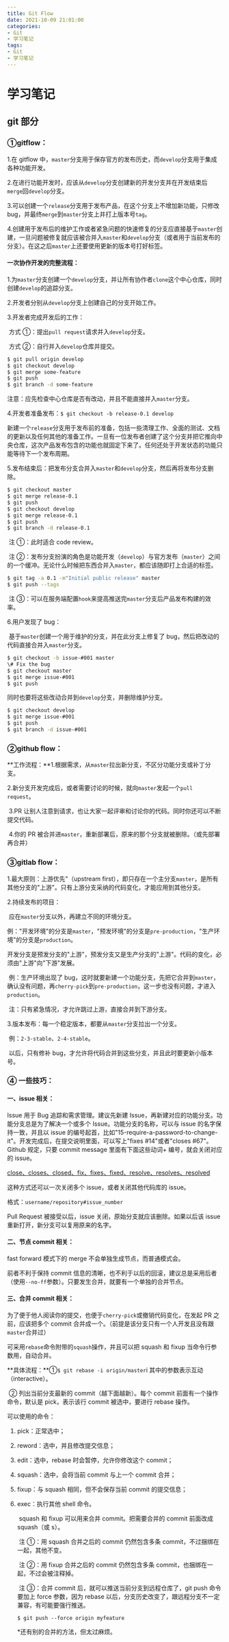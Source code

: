 ```yaml
---
title: Git Flow
date: 2021-10-09 21:01:00
categories:
- Git
- 学习笔记
tags:
- Git
- 学习笔记
---
```


# 学习笔记

## git 部分

### ①gitflow：

1.在 gitflow 中，`master`分支用于保存官方的发布历史，而`develop`分支用于集成各种功能开发。

2.在进行功能开发时，应该从`develop`分支创建新的开发分支并在开发结束后`merge`回`develop`分支。

3.可以创建一个`release`分支用于发布产品，在这个分支上不增加新功能，只修改 bug，并最终`merge`到`master`分支上并打上版本号`tag`。

4.创建用于发布后的维护工作或者紧急问题的快速修复的分支应直接基于`master`创建，一旦问题被修复就应该被合并入`master`和`develop`分支（或者用于当前发布的分支）。在这之后`master`上还要使用更新的版本号打好标签。

#### 一次协作开发的完整流程：

1.为`master`分支创建一个`develop`分支，并让所有协作者`clone`这个中心仓库，同时创建`develop`的追踪分支。

2.开发者分别从`develop`分支上创建自己的分支开始工作。

3.开发者完成开发后的工作：

​ 方式 ①：提出`pull request`请求并入`develop`分支。

​ 方式 ②：自行并入`develop`仓库并提交。

```bash
$ git pull origin develop
$ git checkout develop
$ git merge some-feature
$ git push
$ git branch -d some-feature
```

​ 注意：应先检查中心仓库是否有改动，并且不能直接并入`master`分支。

4.开发者准备发布：`$ git checkout -b release-0.1 develop`

​ 新建一个`release`分支用于发布前的准备，包括一些清理工作、全面的测试、文档的更新以及任何其他的准备工作。一旦有一位发布者创建了这个分支并把它推向中央仓库，这次产品发布包含的功能也就固定下来了。任何还处于开发状态的功能只能等待下一个发布周期。

5.发布结束后：把发布分支合并入`master`和`develop`分支，然后再将发布分支删除。

```bash
$ git checkout master
$ git merge release-0.1
$ git push
$ git checkout develop
$ git merge release-0.1
$ git push
$ git branch -d release-0.1
```

​ 注 ①：此时适合 code review。

​ 注 ②：发布分支扮演的角色是功能开发（`develop`）与官方发布（`master`）之间的一个缓冲。无论什么时候把东西合并入`master`，都应该随即打上合适的标签。

```bash
$ git tag -a 0.1 -m"Initial public release" master
$ git push --tags
```

​ 注 ③：可以在服务端配置`hook`来提高推送完`master`分支后产品发布构建的效率。

6.用户发现了 bug：

​ 基于`master`创建一个用于维护的分支，并在此分支上修复了 bug，然后把改动的代码直接合并入`master`分支。

```bash
$ git checkout -b issue-#001 master
\# Fix the bug
$ git checkout master
$ git merge issue-#001
$ git push
```

​ 同时也要将这些改动合并到`develop`分支，并删除维护分支。

```bash
$ git checkout develop
$ git merge issue-#001
$ git push
$ git branch -d issue-#001
```

### ②github flow：

**工作流程：**1.根据需求，从`master`拉出新分支，不区分功能分支或补丁分支。

​ 2.新分支开发完成后，或者需要讨论的时候，就向`master`发起一个`pull request`。

​ 3.PR 让别人注意到请求，也让大家一起评审和讨论你的代码。同时你还可以不断提交代码。

​ 4.你的 PR 被合并进`master`，重新部署后，原来的那个分支就被删除。（或先部署再合并）

### ③gitlab flow：

1.最大原则：上游优先"（upstream first），即只存在一个主分支`master`，是所有其他分支的"上游"。只有上游分支采纳的代码变化，才能应用到其他分支。

2.持续发布的项目：

​ 应在`master`分支以外，再建立不同的环境分支。

​ 例："开发环境"的分支是`master`，"预发环境"的分支是`pre-production`，"生产环境"的分支是`production`。

​ 开发分支是预发分支的"上游"，预发分支又是生产分支的"上游"。代码的变化，必须由"上游"向"下游"发展。

​ 例：生产环境出现了 bug，这时就要新建一个功能分支，先把它合并到`master`，确认没有问题，再`cherry-pick`到`pre-production`，这一步也没有问题，才进入`production`。

​ 注：只有紧急情况，才允许跳过上游，直接合并到下游分支。

3.版本发布：每一个稳定版本，都要从`master`分支拉出一个分支。

​ 例：`2-3-stable`、`2-4-stable`。

​ 以后，只有修补 bug，才允许将代码合并到这些分支，并且此时要更新小版本号。

### ④ 一些技巧：

#### 一、issue 相关：

Issue 用于 Bug 追踪和需求管理。建议先新建 Issue，再新建对应的功能分支。功能分支总是为了解决一个或多个 Issue。功能分支的名称，可以与 issue 的名字保持一致，并且以 issue 的编号起首，比如"15-require-a-password-to-change-it"。开发完成后，在提交说明里面，可以写上"fixes #14"或者"closes #67"。Github 规定，只要 commit message 里面有下面这些动词+ 编号，就会关闭对应的 issue。

<u>close、closes、closed、fix、fixes、fixed、resolve、resolves、resolved</u>

这种方式还可以一次关闭多个 issue，或者关闭其他代码库的 issue。

格式：`username/repository#issue_number`

Pull Request 被接受以后，issue 关闭，原始分支就应该删除。如果以后该 issue 重新打开，新分支可以复用原来的名字。

#### 二、节点 commit 相关：

fast forward 模式下的 merge 不会单独生成节点，而普通模式会。

前者不利于保持 commit 信息的清晰，也不利于以后的回滚，建议总是采用后者（使用`--no-ff`参数）。只要发生合并，就要有一个单独的合并节点。

#### 三、合并 commit 相关：

为了便于他人阅读你的提交，也便于`cherry-pick`或撤销代码变化，在发起 PR 之前，应该把多个 commit 合并成一个。（前提是该分支只有一个人开发且没有跟`master`合并过）

可采用`rebase`命令附带的`squash`操作，并且可以把 squash 和 fixup 当命令行参数用，自动合并。

**具体流程：**①`$ git rebase -i origin/master`i 其中的参数表示互动（interactive）。

​ ② 列出当前分支最新的 commit（越下面越新）。每个 commit 前面有一个操作命令，默认是 pick，表示该行 commit 被选中，要进行 rebase 操作。

可以使用的命令：

1.  pick：正常选中；

2.  reword：选中，并且修改提交信息；

3.  edit：选中，rebase 时会暂停，允许你修改这个 commit；

4.  squash：选中，会将当前 commit 与上一个 commit 合并；

5.  fixup：与 squash 相同，但不会保存当前 commit 的提交信息；

6.  exec：执行其他 shell 命令。

    ​ squash 和 fixup 可以用来合并 commit。把需要合并的 commit 前面改成 squash（或 s）。

    ​ 注 ①：用 squash 合并之后的 commit 仍然包含多条 commit，不过捆绑在一起，其他不变。

    ​ 注 ②：用 fixup 合并之后的 commit 仍然包含多条 commit，也捆绑在一起，不过会被注释掉。

    ​ 注 ③：合并 commit 后，就可以推送当前分支到远程仓库了，git push 命令要加上 force 参数，因为 rebase 以后，分支历史改变了，跟远程分支不一定兼容，有可能要强行推送。

    `$ git push --force origin myfeature`

    \*还有别的合并的方法，但太过麻烦。
